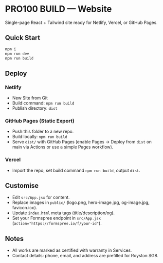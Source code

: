 # PRO100 BUILD — Website
Single-page React + Tailwind site ready for Netlify, Vercel, or GitHub Pages.

## Quick Start
```bash
npm i
npm run dev
npm run build
```

## Deploy
### Netlify
- New Site from Git
- Build command: `npm run build`
- Publish directory: `dist`

### GitHub Pages (Static Export)
- Push this folder to a new repo.
- Build locally: `npm run build`
- Serve `dist/` with GitHub Pages (enable Pages -> Deploy from `dist` on main via Actions or use a simple Pages workflow).

### Vercel
- Import the repo, set build command `npm run build`, output `dist`.

## Customise
- Edit `src/App.jsx` for content.
- Replace images in `public/` (logo.png, hero-image.jpg, og-image.jpg, favicon.ico).
- Update `index.html` meta tags (title/description/og).
- Set your Formspree endpoint in `src/App.jsx` (`action="https://formspree.io/f/your-id"`).

## Notes
- All works are marked as certified with warranty in Services.
- Contact details: phone, email, and address are prefilled for Royston SG8.

